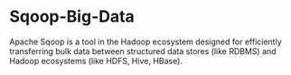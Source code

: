 # Sqoop-Big-Data
Apache Sqoop is a tool in the Hadoop ecosystem designed for efficiently transferring bulk data between structured data stores (like RDBMS) and Hadoop ecosystems (like HDFS, Hive, HBase).
